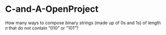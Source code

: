 # C-and-A-OpenProject
How many ways to compose binary strings (made up of 0s and 1s) of length 𝑛 that do not contain “010” or “101”?
